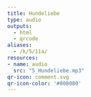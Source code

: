 ```yaml
---
title: Hundeliebe
type: audio
outputs:
  - html
  - qrcode
aliases:
  - /k/5/11a/
resources:
- name: audio
  src: "5_Hundeliebe.mp3"
qr-icon: comment.svg
qr-icon-color: '#808080'
---
```

